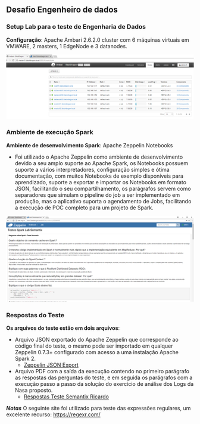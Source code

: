 ## Desafio Engenheiro de dados

### Setup Lab para o teste de Engenharia de Dados
**Configuração**: Apache Ambari 2.6.2.0 cluster com 6 máquinas virtuais em VMWARE, 2 masters, 1 EdgeNode e 3 datanodes.

![Print Apache Ambari Setup](./images/AmbariLabSpark_01.PNG)

### Ambiente de execução Spark
**Ambiente de desenvolvimento Spark**: Apache Zeppelin Notebooks
 - Foi utilizado o Apache Zeppelin como ambiente de desenvolvimento devido a seu amplo suporte ao Apache Spark, os Notebooks possuem suporte a vários interpretadores, configuração simples e ótima documentação, com muitos Notebooks de exemplo disponíveis para aprendizado, suporte a exportar e importar os Notebooks em formato JSON, facilitando o seu compartilhamento, os parágrafos servem como separadores que simulam o pipeline do job a ser implementado em produção, mas o aplicativo suporta o agendamento de Jobs, facilitando a execução de POC completo para um projeto de Spark.

![Print Apache Ambari Setup](./images/AmbariLabSpark_Zeppelin.PNG)

### Respostas do Teste
**Os arquivos do teste estão em dois arquivos**:
 - Arquivo JSON exportado do Apache Zeppelin que corresponde ao código final do teste, o mesmo pode ser importado em qualquer Zeppelin 0.7.3+ configurado com acesso a uma instalação Apache Spark 2.
    - [Zeppelin JSON Export](https://github.com/rickurz/big_data_labs/blob/master/Semantix/Testes%20Spark%20Lab%20Semantix.json)
 - Arquivo PDF com a saída da execução contendo no primeiro parágrafo as respostas das perguntas do teste, e em seguida os parágrafos com a execução passo a passo da solução do exercício de análise dos Logs da Nasa proposto.
    - [Respostas Teste Semantix Ricardo](Zeppelin_Output_Teste_Spark_Semantix_RicardoKurz.pdf)


***Notas***
O seguinte site foi utilizado para teste das expressões regulares, um excelente recurso: https://regexr.com/
